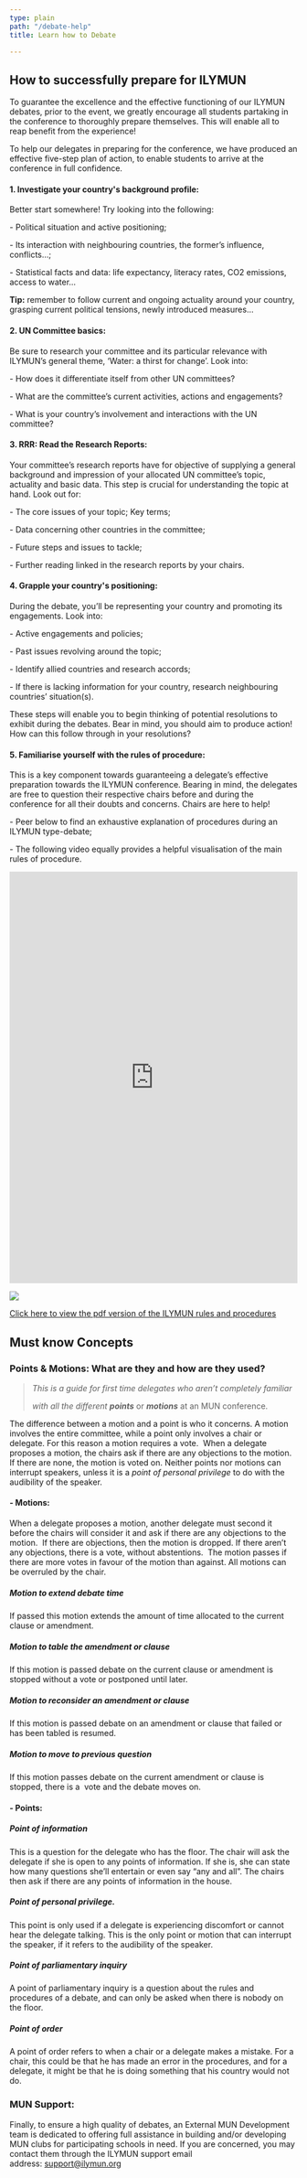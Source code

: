 ```yaml
---
type: plain
path: "/debate-help"
title: Learn how to Debate

---
```

## How to successfully prepare for ILYMUN

To guarantee the excellence and the effective functioning of our ILYMUN debates, prior to the event, we greatly encourage all students partaking in the conference to thoroughly prepare themselves. This will enable all to reap benefit from the experience!

To help our delegates in preparing for the conference, we have produced an effective five-step plan of action, to enable students to arrive at the conference in full confidence.

#### **1. Investigate your country's background profile:** 

Better start somewhere! Try looking into the following:

\-  Political situation and active positioning; 

\-  Its interaction with neighbouring countries, the former’s influence, conflicts…; 

\-  Statistical facts and data: life expectancy, literacy rates, CO2 emissions, access to water…

**Tip:** remember to follow current and ongoing actuality around your country, grasping current political tensions, newly introduced measures…

#### **2. UN Committee basics:** 

Be sure to research your committee and its particular relevance with ILYMUN’s general theme, ‘Water: a thirst for change’. Look into:

\-  How does it differentiate itself from other UN committees? 

\-  What are the committee’s current activities, actions and engagements? 

\-  What is your country’s involvement and interactions with the UN committee?

#### **3. RRR: Read the Research Reports:** 

Your committee’s research reports have for objective of supplying a general background and impression of your allocated UN committee’s topic, actuality and basic data. This step is crucial for understanding the topic at hand. Look out for:

\-  The core issues of your topic; Key terms; 

\-  Data concerning other countries in the committee; 

\-  Future steps and issues to tackle; 

\-  Further reading linked in the research reports by your chairs.

#### **4. Grapple your country's positioning:** 

During the debate, you’ll be representing your country and promoting its engagements. Look into:

\-  Active engagements and policies; 

\-  Past issues revolving around the topic; 

\-  Identify allied countries and research accords; 

\-  If there is lacking information for your country, research neighbouring countries’ situation(s).

These steps will enable you to begin thinking of potential resolutions to exhibit during the debates. Bear in mind, you should aim to produce action! How can this follow through in your resolutions?

#### **5. Familiarise yourself with the rules of procedure:** 

This is a key component towards guaranteeing a delegate’s effective preparation towards the ILYMUN conference. Bearing in mind, the delegates are free to question their respective chairs before and during the conference for all their doubts and concerns. Chairs are here to help!

\-  Peer below to find an exhaustive explanation of procedures during an ILYMUN type-debate;

\-  The following video equally provides a helpful visualisation of the main rules of procedure.

<iframe src="https://www.youtube.com/watch?v=RQIbx4s8YTw" width="100%" height="720px" frameborder="0" allowfullscreen="allowfullscreen"></iframe>

![](../assets/Rules-and-Procedures.jpg)

[Click here to view the pdf version of the ILYMUN rules and procedures](../assets/ILYMUN-rules-and-procedure.pdf)

## Must know Concepts

### Points & Motions: What are they and how are they used?

> _<span style="font-weight: 400;">This is a guide for first time delegates who aren’t completely familiar</span>_
>
> _<span style="font-weight: 400;">with all the different</span> **points**_ <span style="font-weight: 400;">or</span> **_motions_** <span style="font-weight: 400;">at an MUN conference.</span>

<span style="font-weight: 400;">The difference between a motion and a point is who it concerns. A motion involves the entire committee, while a point only involves a chair or delegate. For this reason a motion requires a vote.  When a delegate proposes a motion, the chairs ask if there are any objections to the motion. If there are none, the motion is voted on. Neither points nor motions can interrupt speakers, unless it is a</span> _<span style="font-weight: 400;">point of personal privilege</span>_ <span style="font-weight: 400;">to do with the audibility of the speaker.</span>

#### **- Motions:**

<span style="font-weight: 400;">When a delegate proposes a motion, another delegate must second it before the chairs will consider it and ask if there are any objections to the motion.  If there are objections, then the motion is dropped. If there aren’t any objections, there is a vote, without abstentions.  The motion passes if there are more votes in favour of the motion than against. All motions can be overruled by the chair.</span>

##### **Motion to extend debate time**

<span style="font-weight: 400;">If passed this motion extends the amount of time allocated to the current clause or amendment.</span>

##### **Motion to table the amendment or clause**

<span style="font-weight: 400;">If this motion is passed debate on the current clause or amendment is stopped without a vote or postponed until later.</span>

##### **Motion to reconsider an amendment or clause**

<span style="font-weight: 400;">If this motion is passed debate on an amendment or clause that failed or has been tabled is resumed.</span>

##### **Motion to move to previous question**

<span style="font-weight: 400;">If this motion passes debate on the current amendment or clause is stopped, there is a  vote and the debate moves on.</span>

#### **- Points:**

##### **Point of information**

<span style="font-weight: 400;">This is a question for the delegate who has the floor. The chair will ask the delegate if she is open to any points of information. If she is, she can state how many questions she’ll entertain or even say “any and all”. The chairs then ask if there are any points of information in the house.</span>

##### **Point of personal privilege.**

<span style="font-weight: 400;">This point is only used if a delegate is experiencing discomfort or cannot hear the delegate talking. This is the only point or motion that can interrupt the speaker, if it refers to the audibility of the speaker.</span>

##### **Point of parliamentary inquiry**

<span style="font-weight: 400;">A point of parliamentary inquiry is a question about the rules and procedures of a debate, and can only be asked when there is nobody on the floor.</span>

##### **Point of order**

<span style="font-weight: 400;">A point of order refers to when a chair or a delegate makes a mistake. For a chair, this could be that he has made an error in the procedures, and for a delegate, it might be that he is doing something that his country would not do.</span>

### MUN Support: 

Finally, to ensure a high quality of debates, an External MUN Development team is dedicated to offering full assistance in building and/or developing MUN clubs for participating schools in need. If you are concerned, you may contact them through the ILYMUN support email address: support@ilymun.org